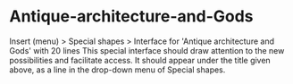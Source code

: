 # Antique-architecture-and-Gods
 Insert (menu) > Special shapes > Interface for 'Antique architecture and Gods' with 20 lines
This special interface should draw attention to the new possibilities and facilitate access.
It should appear under the title given above, as a line in the drop-down menu of Special shapes.
